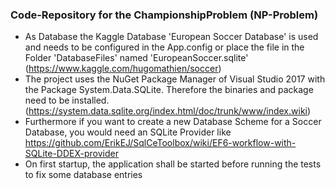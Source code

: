 ﻿### Code-Repository for the ChampionshipProblem (NP-Problem)
- As Database the Kaggle Database 'European Soccer Database' is used and needs to be configured in the App.config or place the file in the Folder 'DatabaseFiles' named 'EuropeanSoccer.sqlite' (https://www.kaggle.com/hugomathien/soccer)<br>
- The project uses the NuGet Package Manager of Visual Studio 2017 with the Package System.Data.SQLite. Therefore the binaries and package need to be installed. (https://system.data.sqlite.org/index.html/doc/trunk/www/index.wiki)<br>
- Furthermore if you want to create a new Database Scheme for a Soccer Database, you would need an SQLite Provider like https://github.com/ErikEJ/SqlCeToolbox/wiki/EF6-workflow-with-SQLite-DDEX-provider <br>
- On first startup, the application shall be started before running the tests to fix some database entries